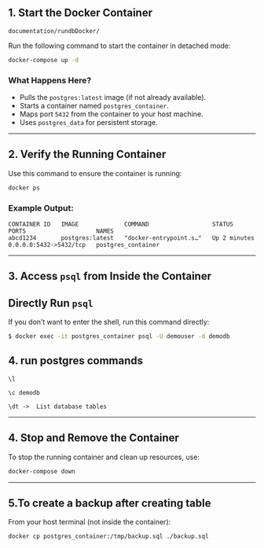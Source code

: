 ## 1. **Start the Docker Container**

`documentation/rundbDocker/`

Run the following command to start the container in detached mode:

```bash
docker-compose up -d
```

### What Happens Here?

- Pulls the `postgres:latest` image (if not already available).
- Starts a container named `postgres_container`.
- Maps port `5432` from the container to your host machine.
- Uses `postgres_data` for persistent storage.

---

## 2. **Verify the Running Container**

Use this command to ensure the container is running:

```bash
docker ps
```

### Example Output:

```
CONTAINER ID   IMAGE             COMMAND                  STATUS          PORTS                    NAMES
abcd1234       postgres:latest   "docker-entrypoint.s…"   Up 2 minutes    0.0.0.0:5432->5432/tcp   postgres_container
```

---

## 3. **Access `psql` from Inside the Container**

## Directly Run `psql`

If you don’t want to enter the shell, run this command directly:

```bash
$ docker exec -it postgres_container psql -U demouser -d demodb
```

## 4. run postgres commands

```postgres
\l

\c demodb

\dt ->  List database tables
```

---

## 4. **Stop and Remove the Container**

To stop the running container and clean up resources, use:

```bash
docker-compose down
```

---

## 5.To create a backup after creating table

From your host terminal (not inside the container):

```bash
docker cp postgres_container:/tmp/backup.sql ./backup.sql
```
